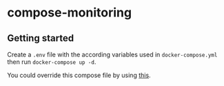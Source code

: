 # compose-monitoring

## Getting started

Create a `.env` file with the according variables used in `docker-compose.yml`
then run `docker-compose up -d`.

You could override this compose file by using [this](https://docs.docker.com/compose/extends/).